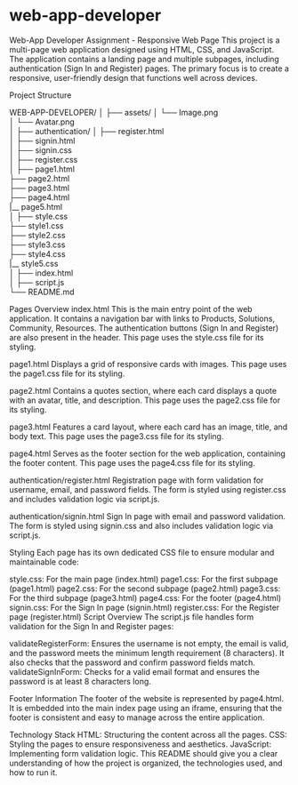 # web-app-developer


Web-App Developer Assignment - Responsive Web Page
This project is a multi-page web application designed using HTML, CSS, and JavaScript. The application contains a landing page and multiple subpages, including authentication (Sign In and Register) pages. The primary focus is to create a responsive, user-friendly design that functions well across devices.

Project Structure

WEB-APP-DEVELOPER/
│
├── assets/
│   └── Image.png       
│   └── Avatar.png      
│
├── authentication/
│   ├── register.html   
│   ├── signin.html     
│   ├── signin.css      
│   ├── register.css   
│
├── page1.html          
├── page2.html          
├── page3.html          
├── page4.html    
|__ page5.html       
│
├── style.css         
├── style1.css           
├── style2.css           
├── style3.css           
├── style4.css    
|__ style5.css       
│
├── index.html          
│
├── script.js           
└── README.md          


Pages Overview
index.html
This is the main entry point of the web application. It contains a navigation bar with links to Products, Solutions, Community, Resources. The authentication buttons (Sign In and Register) are also present in the header. This page uses the style.css file for its styling.

page1.html
Displays a grid of responsive cards with images. This page uses the page1.css file for its styling.

page2.html
Contains a quotes section, where each card displays a quote with an avatar, title, and description. This page uses the page2.css file for its styling.

page3.html
Features a card layout, where each card has an image, title, and body text. This page uses the page3.css file for its styling.

page4.html
Serves as the footer section for the web application, containing the footer content. This page uses the page4.css file for its styling.

authentication/register.html
Registration page with form validation for username, email, and password fields. The form is styled using register.css and includes validation logic via script.js.

authentication/signin.html
Sign In page with email and password validation. The form is styled using signin.css and also includes validation logic via script.js.

Styling
Each page has its own dedicated CSS file to ensure modular and maintainable code:

style.css: For the main page (index.html)
page1.css: For the first subpage (page1.html)
page2.css: For the second subpage (page2.html)
page3.css: For the third subpage (page3.html)
page4.css: For the footer (page4.html)
signin.css: For the Sign In page (signin.html)
register.css: For the Register page (register.html)
Script Overview
The script.js file handles form validation for the Sign In and Register pages:

validateRegisterForm: Ensures the username is not empty, the email is valid, and the password meets the minimum length requirement (8 characters). It also checks that the password and confirm password fields match.
validateSignInForm: Checks for a valid email format and ensures the password is at least 8 characters long.


Footer Information
The footer of the website is represented by page4.html. It is embedded into the main index page using an iframe, ensuring that the footer is consistent and easy to manage across the entire application.

Technology Stack
HTML: Structuring the content across all the pages.
CSS: Styling the pages to ensure responsiveness and aesthetics.
JavaScript: Implementing form validation logic.
This README should give you a clear understanding of how the project is organized, the technologies used, and how to run it.






